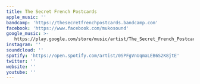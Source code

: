 ```yaml
---
title: The Secret French Postcards
apple_music: ''
bandcamp: 'https://thesecretfrenchpostcards.bandcamp.com'
facebook: 'https://www.facebook.com/mukosound'
google_music: >-
   https://play.google.com/store/music/artist/The_Secret_French_Postcards?id=A7oi5ovr4j372teq2gemyokymjm
instagram: ''
soundcloud: ''
spotify: 'https://open.spotify.com/artist/0SPFgVnUqmaLEB6S2K8jtE'
twitter: ''
website: ''
youtube: ''
---
```

